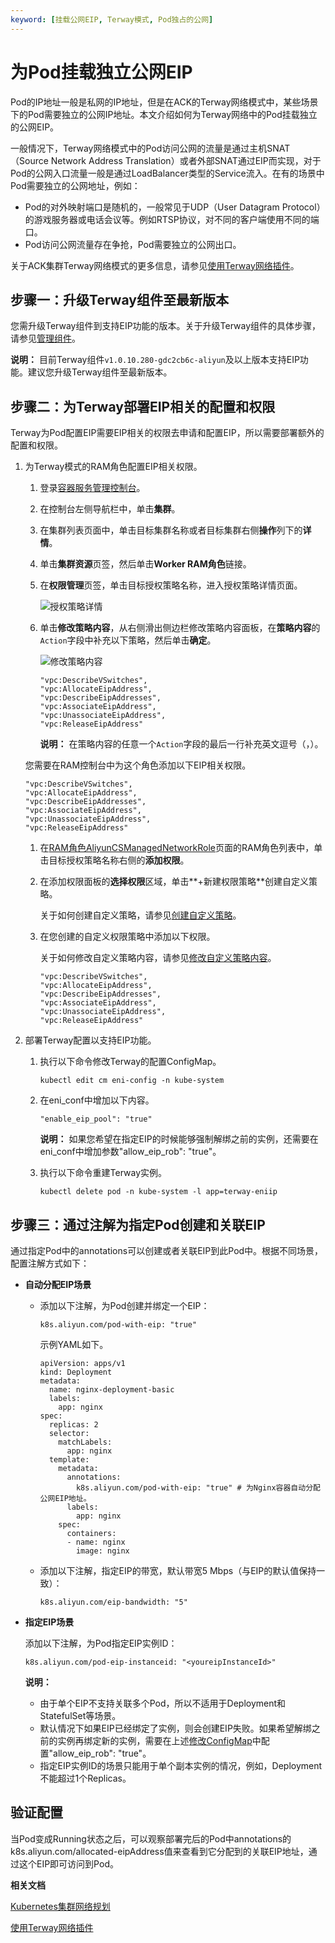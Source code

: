 ```yaml
---
keyword: [挂载公网EIP, Terway模式, Pod独占的公网]
---
```


# 为Pod挂载独立公网EIP

Pod的IP地址一般是私网的IP地址，但是在ACK的Terway网络模式中，某些场景下的Pod需要独立的公网IP地址。本文介绍如何为Terway网络中的Pod挂载独立的公网EIP。

一般情况下，Terway网络模式中的Pod访问公网的流量是通过主机SNAT（Source Network Address Translation）或者外部SNAT通过EIP而实现，对于Pod的公网入口流量一般是通过LoadBalancer类型的Service流入。在有的场景中Pod需要独立的公网地址，例如：

-   Pod的对外映射端口是随机的，一般常见于UDP（User Datagram Protocol）的游戏服务器或电话会议等。例如RTSP协议，对不同的客户端使用不同的端口。
-   Pod访问公网流量存在争抢，Pod需要独立的公网出口。

关于ACK集群Terway网络模式的更多信息，请参见[使用Terway网络插件](/intl.zh-CN/Kubernetes集群用户指南/网络/容器网络CNI/使用Terway网络插件.md)。

## 步骤一：升级Terway组件至最新版本

您需升级Terway组件到支持EIP功能的版本。关于升级Terway组件的具体步骤，请参见[管理组件](/intl.zh-CN/Kubernetes集群用户指南/集群/升级集群/管理组件.md)。

**说明：** 目前Terway组件`v1.0.10.280-gdc2cb6c-aliyun`及以上版本支持EIP功能。建议您升级Terway组件至最新版本。

## 步骤二：为Terway部署EIP相关的配置和权限

Terway为Pod配置EIP需要EIP相关的权限去申请和配置EIP，所以需要部署额外的配置和权限。



1.  为Terway模式的RAM角色配置EIP相关权限。

    1.  登录[容器服务管理控制台](https://cs.console.aliyun.com)。

    2.  在控制台左侧导航栏中，单击**集群**。

    3.  在集群列表页面中，单击目标集群名称或者目标集群右侧**操作**列下的**详情**。

    4.  单击**集群资源**页签，然后单击**Worker RAM角色**链接。

    5.  在**权限管理**页签，单击目标授权策略名称，进入授权策略详情页面。

        ![授权策略详情](https://static-aliyun-doc.oss-accelerate.aliyuncs.com/assets/img/zh-CN/0106659951/p11193.png)

    6.  单击**修改策略内容**，从右侧滑出侧边栏修改策略内容面板，在**策略内容**的`Action`字段中补充以下策略，然后单击**确定**。

        ![修改策略内容](https://static-aliyun-doc.oss-accelerate.aliyuncs.com/assets/img/zh-CN/8576260161/p11195.png)

        ```
        "vpc:DescribeVSwitches",
        "vpc:AllocateEipAddress",
        "vpc:DescribeEipAddresses",
        "vpc:AssociateEipAddress",
        "vpc:UnassociateEipAddress",
        "vpc:ReleaseEipAddress"
        ```

        **说明：** 在策略内容的任意一个`Action`字段的最后一行补充英文逗号（，）。

    您需要在RAM控制台中为这个角色添加以下EIP相关权限。

    ```
    "vpc:DescribeVSwitches",
    "vpc:AllocateEipAddress",
    "vpc:DescribeEipAddresses",
    "vpc:AssociateEipAddress",
    "vpc:UnassociateEipAddress",
    "vpc:ReleaseEipAddress"
    ```

    1.  在[RAM角色AliyunCSManagedNetworkRole](https://ram.console.aliyun.com/roles/AliyunCSManagedNetworkRole)页面的RAM角色列表中，单击目标授权策略名称右侧的**添加权限**。

    2.  在添加权限面板的**选择权限**区域，单击**+新建权限策略**创建自定义策略。

        关于如何创建自定义策略，请参见[创建自定义策略](/intl.zh-CN/权限策略管理/自定义策略/创建自定义策略.md)。

    3.  在您创建的自定义权限策略中添加以下权限。

        关于如何修改自定义策略内容，请参见[修改自定义策略内容](/intl.zh-CN/权限策略管理/自定义策略/修改自定义策略内容.md)。

        ```
        "vpc:DescribeVSwitches",
        "vpc:AllocateEipAddress",
        "vpc:DescribeEipAddresses",
        "vpc:AssociateEipAddress",
        "vpc:UnassociateEipAddress",
        "vpc:ReleaseEipAddress"
        ```

2.  部署Terway配置以支持EIP功能。

    1.  执行以下命令修改Terway的配置ConfigMap。

        ```
        kubectl edit cm eni-config -n kube-system
        ```

    2.  在eni\_conf中增加以下内容。

        ```
        "enable_eip_pool": "true"
        ```

        **说明：** 如果您希望在指定EIP的时候能够强制解绑之前的实例，还需要在eni\_conf中增加参数"allow\_eip\_rob": "true"。

    3.  执行以下命令重建Terway实例。

        ```
        kubectl delete pod -n kube-system -l app=terway-eniip
        ```


## 步骤三：通过注解为指定Pod创建和关联EIP

通过指定Pod中的annotations可以创建或者关联EIP到此Pod中。根据不同场景，配置注解方式如下：

-   **自动分配EIP场景**
    -   添加以下注解，为Pod创建并绑定一个EIP：

        ```
        k8s.aliyun.com/pod-with-eip: "true"
        ```

        示例YAML如下。

        ```
        apiVersion: apps/v1
        kind: Deployment
        metadata:
          name: nginx-deployment-basic
          labels:
            app: nginx
        spec:
          replicas: 2
          selector:
            matchLabels:
              app: nginx
          template:
            metadata:
              annotations:
                k8s.aliyun.com/pod-with-eip: "true" # 为Nginx容器自动分配公网EIP地址。
              labels:
                app: nginx
            spec:
              containers:
              - name: nginx
                image: nginx
        ```

    -   添加以下注解，指定EIP的带宽，默认带宽5 Mbps（与EIP的默认值保持一致）：

        ```
        k8s.aliyun.com/eip-bandwidth: "5"
        ```

-   **指定EIP场景**

    添加以下注解，为Pod指定EIP实例ID：

    ```
    k8s.aliyun.com/pod-eip-instanceid: "<youreipInstanceId>"
    ```

    **说明：**

    -   由于单个EIP不支持关联多个Pod，所以不适用于Deployment和StatefulSet等场景。
    -   默认情况下如果EIP已经绑定了实例，则会创建EIP失败。如果希望解绑之前的实例再绑定新的实例，需要在上述[修改ConfigMap](#substep_8ko_vpt_wxa)中配置"allow\_eip\_rob": "true"。
    -   指定EIP实例ID的场景只能用于单个副本实例的情况，例如，Deployment不能超过1个Replicas。

## 验证配置

当Pod变成Running状态之后，可以观察部署完后的Pod中annotations的k8s.aliyun.com/allocated-eipAddress值来查看到它分配到的关联EIP地址，通过这个EIP即可访问到Pod。

**相关文档**  


[Kubernetes集群网络规划](/intl.zh-CN/Kubernetes集群用户指南/网络/Kubernetes集群网络规划.md)

[使用Terway网络插件](/intl.zh-CN/Kubernetes集群用户指南/网络/容器网络CNI/使用Terway网络插件.md)

